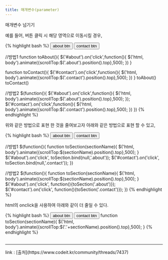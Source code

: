 ```yaml
---
title: 매개변수(parameter)
---
```


<div class="post-stitle">매개변수 넘기기</div>

예를 들어, 버튼 클릭 시 해당 영역으로 이동시킬 경우,

{% highlight bash %}
<button id="about">about btn</button>
<button id="contact">contact btn</button>

//방법1
function toAbout(){
    $('#about').on('click',function(){
        $('html, body').animate({scrollTop:$('.about').position().top},500);
    })
}

function toContact(){
    $('#contact').on('click',function(){
        $('html, body').animate({scrollTop:$('.contact').position().top},500);
    })
}
toAbout()
toContact()

//방법2
$(function(){
    $('#about').on('click',function(){
        $('html, body').animate({scrollTop:$('.about').position().top},500);
    });
    $('#contact').on('click',function(){
        $('html, body').animate({scrollTop:$('.contact').position().top},500);
    })
})
{% endhighlight %}

위와 같은 방법으로 표현 한 것을 줄여보고자 아래와 같은 방법으로 표현 할 수 있고,


{% highlight bash %}
<button id="about">about btn</button>
<button id="contact">contact btn</button>

//방법1
$(function(){
    function toSection(sectionName){
        $('html, body').animate({scrollTop:$(sectionName).position().top},500);
    }
    $('#about').on('click', toSection.bind(null,'.about'));
    $('#contact').on('click', toSection.bind(null,'.contact'));
})

//방법2
$(function(){
    function toSection(sectionName){
        $('html, body').animate({scrollTop:$(sectionName).position().top},500);
    }
    $('#about').on('click', function(){toSection('.about')});
    $('#contact').on('click', function(){toSection('.contact')});
})
{% endhighlight %}

html의 onclick을 사용하여 아래와 같이 더 줄일 수 있다.

{% highlight bash %}
<button id="about" onclick="toSection(this.id)">about btn</button>
<button id="contact" onclick="toSection(this.id)">contact btn</button>
function toSection(sectionName){
    $('html, body').animate({scrollTop:$('.'+sectionName).position().top},500);
}
{% endhighlight %}

<hr style="margin-top:30px;">
link : 
[출처](https://www.codeit.kr/community/threads/7437)